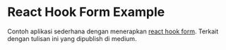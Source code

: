 # React Hook Form Example

Contoh aplikasi sederhana dengan menerapkan [react hook form](https://react-hook-form.com/get-started). Terkait dengan tulisan ini yang dipublish di medium.
